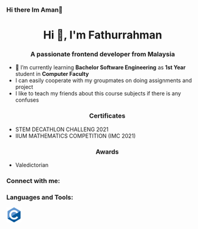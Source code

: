 ### Hi there Im Aman👋

<!--
**fthurahman/fthurahman** is a ✨ _special_ ✨ repository because its `README.md` (this file) appears on your GitHub profile.

Here are some ideas to get you started:

- 🔭 I’m currently working on ...
- 🌱 I’m currently learning ...
- 👯 I’m looking to collaborate on ...
- 🤔 I’m looking for help with ...
- 💬 Ask me about ...
- 📫 How to reach me: ...
- 😄 Pronouns: ...
- ⚡ Fun fact: ...
-->
<h1 align="center">Hi 👋, I'm Fathurrahman</h1>
<h3 align="center">A passionate frontend developer from Malaysia</h3>

- 🌱 I’m currently learning **Bachelor Software Engineering** as **1st Year** student in **Computer Faculty**
- I can easily cooperate with my groupmates on doing assignments and project
- I like to teach my friends about this course subjects if there is any confuses
  <h3 align="center">Certificates</h3>
- STEM DECATHLON CHALLENG 2021
- IIUM MATHEMATICS COMPETITION (IMC 2021)
  <h3 align="center">Awards</h3>
- Valedictorian

  

  

<h3 align="left">Connect with me:</h3>
<p align="left">
</p>

<h3 align="left">Languages and Tools:</h3>
<p align="left"> <a href="https://www.cprogramming.com/" target="_blank" rel="noreferrer"> <img src="https://raw.githubusercontent.com/devicons/devicon/master/icons/c/c-original.svg" alt="c" width="40" height="40"/> </a> </p>

